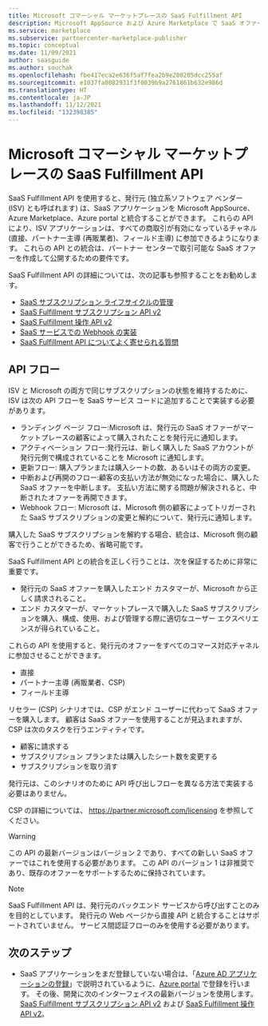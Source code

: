 ```yaml
---
title: Microsoft コマーシャル マーケットプレースの SaaS Fulfillment API
description: Microsoft AppSource および Azure Marketplace で SaaS オファーを統合できるようにする Fulfillment API について説明します。
ms.service: marketplace
ms.subservice: partnercenter-marketplace-publisher
ms.topic: conceptual
ms.date: 11/09/2021
author: saasguide
ms.author: souchak
ms.openlocfilehash: fbe417eca2e636f5af7fea2b9e200205dcc255af
ms.sourcegitcommit: e1037fa0082931f3f0039b9a2761861b632e986d
ms.translationtype: HT
ms.contentlocale: ja-JP
ms.lasthandoff: 11/12/2021
ms.locfileid: "132398385"
---
```

# <a name="saas-fulfillment-apis-in-the-microsoft-commercial-marketplace"></a>Microsoft コマーシャル マーケットプレースの SaaS Fulfillment API

SaaS Fulfillment API を使用すると、発行元 (独立系ソフトウェア ベンダー (ISV) とも呼ばれます) は、SaaS アプリケーションを Microsoft AppSource、Azure Marketplace、Azure portal と統合することができます。 これらの API により、ISV アプリケーションは、すべての商取引が有効になっているチャネル (直接、パートナー主導 (再販業者)、フィールド主導) に参加できるようになります。 これらの API との統合は、パートナー センターで取引可能な SaaS オファーを作成して公開するための要件です。

SaaS Fulfillment API の詳細については、次の記事も参照することをお勧めします。
- [SaaS サブスクリプション ライフサイクルの管理](pc-saas-fulfillment-life-cycle.md)
- [SaaS Fulfillment サブスクリプション API v2](pc-saas-fulfillment-subscription-api.md)
- [SaaS Fulfillment 操作 API v2](pc-saas-fulfillment-operations-api.md)
- [SaaS サービスでの Webhook の実装](pc-saas-fulfillment-webhook.md)
- [SaaS Fulfillment API についてよく寄せられる質問](saas-fulfillment-apis-faq.yml)

## <a name="api-flows"></a>API フロー

ISV と Microsoft の両方で同じサブスクリプションの状態を維持するために、ISV は次の API フローを SaaS サービス コードに追加することで実装する必要があります。

* ランディング ページ フロー:Microsoft は、発行元の SaaS オファーがマーケットプレースの顧客によって購入されたことを発行元に通知します。
* アクティベーション フロー:発行元は、新しく購入した SaaS アカウントが発行元側で構成されていることを Microsoft に通知します。
* 更新フロー: 購入プランまたは購入シートの数、あるいはその両方の変更。
* 中断および再開のフロー:顧客の支払い方法が無効になった場合に、購入した SaaS オファーを中断します。 支払い方法に関する問題が解決されると、中断されたオファーを再開できます。
* Webhook フロー: Microsoft は、Microsoft 側の顧客によってトリガーされた SaaS サブスクリプションの変更と解約について、発行元に通知します。

購入した SaaS サブスクリプションを解約する場合、統合は、Microsoft 側の顧客で行うことができるため、省略可能です。

SaaS Fulfillment API との統合を正しく行うことは、次を保証するために非常に重要です。

* 発行元の SaaS オファーを購入したエンド カスタマーが、Microsoft から正しく請求されること。
* エンド カスタマーが、マーケットプレースで購入した SaaS サブスクリプションを購入、構成、使用、および管理する際に適切なユーザー エクスペリエンスが得られていること。

これらの API を使用すると、発行元のオファーをすべてのコマース対応チャネルに参加させることができます。

* 直接
* パートナー主導 (再販業者、CSP)
* フィールド主導

リセラー (CSP) シナリオでは、CSP がエンド ユーザーに代わって SaaS オファーを購入します。 顧客は SaaS オファーを使用することが見込まれますが、CSP は次のタスクを行うエンティティです。

* 顧客に請求する
* サブスクリプション プランまたは購入したシート数を変更する
* サブスクリプションを取り消す

発行元は、このシナリオのために API 呼び出しフローを異なる方法で実装する必要はありません。

CSP の詳細については、 https://partner.microsoft.com/licensing を参照してください。

>[!Warning]
>この API の最新バージョンはバージョン 2 であり、すべての新しい SaaS オファーではこれを使用する必要があります。 この API のバージョン 1 は非推奨であり、既存のオファーをサポートするために保持されています。

>[!Note]
>SaaS Fulfillment API は、発行元のバックエンド サービスから呼び出すことのみを目的としています。 発行元の Web ページから直接 API と統合することはサポートされていません。 サービス間認証フローのみを使用する必要があります。

## <a name="next-steps"></a>次のステップ

- SaaS アプリケーションをまだ登録していない場合は、「[Azure AD アプリケーションの登録](./pc-saas-registration.md)」で説明されているように、[Azure portal](https://ms.portal.azure.com) で登録を行います。  その後、開発に次のインターフェイスの最新バージョンを使用します。[SaaS Fulfillment サブスクリプション API v2](pc-saas-fulfillment-subscription-api.md) および [SaaS Fulfillment 操作 API v2](pc-saas-fulfillment-operations-api.md)。
